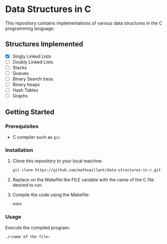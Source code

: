 # Data Structures in C

This repository contains implementations of various data structures in the C programming language.

## Structures Implemented

- [x] Singly Linked Lists
- [ ] Doubly Linked Lists
- [ ] Stacks
- [ ] Queues
- [ ] Binary Search tress
- [ ] Binary heaps
- [ ] Hash Tables
- [ ] Graphs

## Getting Started

### Prerequisites

- C compiler such as `gcc`


### Installation

1. Clone this repository to your local machine:

    ```bash
    git clone https://github.com/mathvaillant/data-structures-in-c.git
    ```

2. Replace on the Makefile the FILE variable with the name of the C file desired to run.
    
3. Compile the code using the Makefile:

    ```bash
    make
    ```

### Usage

Execute the compiled program:

```bash
./<name of the file>
